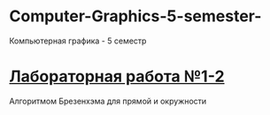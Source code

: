 # Computer-Graphics-5-semester-
Компьютерная графика - 5 семестр

[Лабораторная работа №1-2](https://github.com/SerdukovaM/Computer-Graphics-5-semester-/tree/main/LR1-2)
=====================
Алгоритмом Брезенхэма для прямой и окружности
